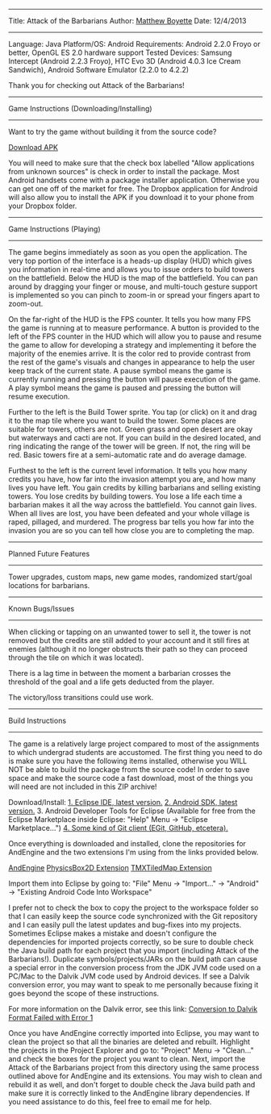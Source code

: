 *******************************************
Title:  Attack of the Barbarians
Author: [Matthew Boyette](mailto:Dyndrilliac@gmail.com)
Date:   12/4/2013
*******************************************

Language: Java
Platform/OS: Android
Requirements: Android 2.2.0 Froyo or better, OpenGL ES 2.0 hardware support
Tested Devices: Samsung Intercept (Android 2.2.3 Froyo), HTC Evo 3D (Android 4.0.3 Ice Cream Sandwich), Android Software Emulator (2.2.0 to 4.2.2)

Thank you for checking out Attack of the Barbarians!

*******************************************
Game Instructions (Downloading/Installing)
*******************************************

Want to try the game without building it from the source code?

[Download APK](https://dl.dropboxusercontent.com/u/26912774/AotB.apk)

You will need to make sure that the check box labelled "Allow applications from unknown sources" is check in order to install the package. Most Android handsets come with a package installer application. Otherwise you can get one off of the market for free. The Dropbox application for Android will also allow you to install the APK if you download it to your phone from your Dropbox folder. 

*******************************************
Game Instructions (Playing)
*******************************************

The game begins immediately as soon as you open the application. The very top portion of the interface is a heads-up display (HUD) which gives you information in real-time and allows you to issue orders to build towers on the battlefield. Below the HUD is the map of the battlefield. You can pan around by dragging your finger or mouse, and multi-touch gesture support is implemented so you can pinch to zoom-in or spread your fingers apart to zoom-out.

On the far-right of the HUD is the FPS counter. It tells you how many FPS the game is running at to measure performance. A button is provided to the left of the FPS counter in the HUD which will allow you to pause and resume the game to allow for developing a strategy and implementing it before the majority of the enemies arrive. It is the color red to provide contrast from the rest of the game's visuals and changes in appearance to help the user keep track of the current state. A pause symbol means the game is currently running and pressing the button will pause execution of the game. A play symbol means the game is paused and pressing the button will resume execution.

Further to the left is the Build Tower sprite. You tap (or click) on it and drag it to the map tile where you want to build the tower. Some places are suitable for towers, others are not. Green grass and open desert are okay but waterways and cacti are not. If you can build in the desired located, and ring indicating the range of the tower will be green. If not, the ring will be red. Basic towers fire at a semi-automatic rate and do average damage.

Furthest to the left is the current level information. It tells you how many credits you have, how far into the invasion attempt you are, and how many lives you have left. You gain credits by killing barbarians and selling existing towers. You lose credits by building towers. You lose a life each time a barbarian makes it all the way across the battlefield. You cannot gain lives. When all lives are lost, you have been defeated and your whole village is raped, pillaged, and murdered. The progress bar tells you how far into the invasion you are so you can tell how close you are to completing the map.

*******************************************
Planned Future Features
*******************************************

Tower upgrades, custom maps, new game modes, randomized start/goal locations for barbarians.

*******************************************
Known Bugs/Issues
*******************************************

When clicking or tapping on an unwanted tower to sell it, the tower is not removed but the credits are still added to your account and it still fires at enemies (although it no longer obstructs their path so they can proceed through the tile on which it was located).

There is a lag time in between the moment a barbarian crosses the threshold of the goal and a life gets deducted from the player.

The victory/loss transitions could use work.

*******************************************
Build Instructions
*******************************************

The game is a relatively large project compared to most of the assignments to which undergrad students are accustomed. The first thing you need to do is make sure you have the following items installed, otherwise you WILL NOT be able to build the package from the source code! In order to save space and make the source code a fast download, most of the things you will need are not included in this ZIP archive!

Download/Install:
[1. Eclipse IDE, latest version.](http://www.eclipse.org)
[2. Android SDK, latest version.](https://developer.android.com/sdk/index.html)
3. Android Developer Tools for Eclipse (Available for free from the Eclipse Marketplace inside Eclipse: "Help" Menu -> "Eclipse Marketplace...")
[4. Some kind of Git client (EGit, GitHub, etcetera).](https://github.com/)

Once everything is downloaded and installed, clone the repositories for AndEngine and the two extensions I'm using from the links provided below.

[AndEngine](https://github.com/nicolasgramlich/AndEngine)
[PhysicsBox2D Extension](https://github.com/nicolasgramlich/AndEnginePhysicsBox2DExtension)
[TMXTiledMap Extension](https://github.com/nicolasgramlich/AndEngineTMXTiledMapExtension)

Import them into Eclipse by going to: "File" Menu -> "Import..." -> "Android" -> "Existing Android Code Into Workspace"

I prefer not to check the box to copy the project to the workspace folder so that I can easily keep the source code synchronized with the Git repository and I can easily pull the latest updates and bug-fixes into my projects. Sometimes Eclipse makes a mistake and doesn't configure the dependencies for imported projects correctly, so be sure to double check the Java build path for each project that you import (including Attack of the Barbarians!). Duplicate symbols/projects/JARs on the build path can cause a special error in the conversion process from the JDK JVM code used on a PC/Mac to the Dalvik JVM code used by Android devices. If see a Dalvik conversion error, you may want to speak to me personally because fixing it goes beyond the scope of these instructions.

For more information on the Dalvik error, see this link: [Conversion to Dalvik Format Failed with Error 1](http://stackoverflow.com/questions/2680827/conversion-to-dalvik-format-failed-with-error-1-on-external-jar)

Once you have AndEngine correctly imported into Eclipse, you may want to clean the project so that all the binaries are deleted and rebuilt. Highlight the projects in the Project Explorer and go to: "Project" Menu -> "Clean..." and check the boxes for the project you want to clean. Next, import the Attack of the Barbarians project from this directory using the same process outlined above for AndEngine and its extensions. You may wish to clean and rebuild it as well, and don't forget to double check the Java build path and make sure it is correctly linked to the AndEngine library dependencies. If you need assistance to do this, feel free to email me for help.